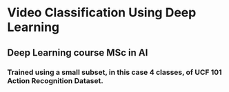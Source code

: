 # Video Classification Using Deep Learning
## Deep Learning course MSc in AI
### Trained using a small subset, in this case 4 classes, of UCF 101 Action Recognition Dataset.
